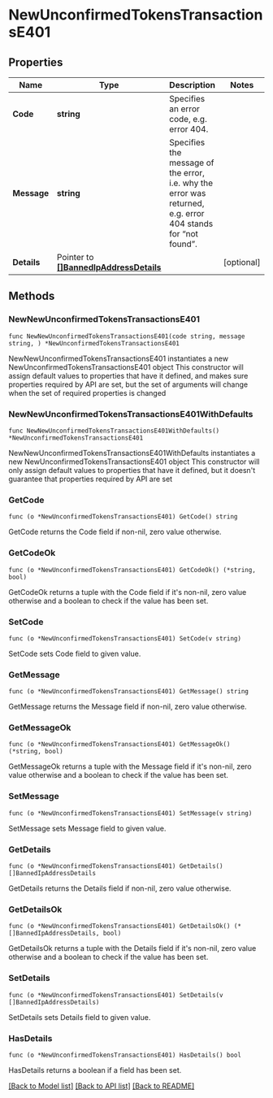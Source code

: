 # NewUnconfirmedTokensTransactionsE401

## Properties

Name | Type | Description | Notes
------------ | ------------- | ------------- | -------------
**Code** | **string** | Specifies an error code, e.g. error 404. | 
**Message** | **string** | Specifies the message of the error, i.e. why the error was returned, e.g. error 404 stands for “not found”. | 
**Details** | Pointer to [**[]BannedIpAddressDetails**](BannedIpAddressDetails.md) |  | [optional] 

## Methods

### NewNewUnconfirmedTokensTransactionsE401

`func NewNewUnconfirmedTokensTransactionsE401(code string, message string, ) *NewUnconfirmedTokensTransactionsE401`

NewNewUnconfirmedTokensTransactionsE401 instantiates a new NewUnconfirmedTokensTransactionsE401 object
This constructor will assign default values to properties that have it defined,
and makes sure properties required by API are set, but the set of arguments
will change when the set of required properties is changed

### NewNewUnconfirmedTokensTransactionsE401WithDefaults

`func NewNewUnconfirmedTokensTransactionsE401WithDefaults() *NewUnconfirmedTokensTransactionsE401`

NewNewUnconfirmedTokensTransactionsE401WithDefaults instantiates a new NewUnconfirmedTokensTransactionsE401 object
This constructor will only assign default values to properties that have it defined,
but it doesn't guarantee that properties required by API are set

### GetCode

`func (o *NewUnconfirmedTokensTransactionsE401) GetCode() string`

GetCode returns the Code field if non-nil, zero value otherwise.

### GetCodeOk

`func (o *NewUnconfirmedTokensTransactionsE401) GetCodeOk() (*string, bool)`

GetCodeOk returns a tuple with the Code field if it's non-nil, zero value otherwise
and a boolean to check if the value has been set.

### SetCode

`func (o *NewUnconfirmedTokensTransactionsE401) SetCode(v string)`

SetCode sets Code field to given value.


### GetMessage

`func (o *NewUnconfirmedTokensTransactionsE401) GetMessage() string`

GetMessage returns the Message field if non-nil, zero value otherwise.

### GetMessageOk

`func (o *NewUnconfirmedTokensTransactionsE401) GetMessageOk() (*string, bool)`

GetMessageOk returns a tuple with the Message field if it's non-nil, zero value otherwise
and a boolean to check if the value has been set.

### SetMessage

`func (o *NewUnconfirmedTokensTransactionsE401) SetMessage(v string)`

SetMessage sets Message field to given value.


### GetDetails

`func (o *NewUnconfirmedTokensTransactionsE401) GetDetails() []BannedIpAddressDetails`

GetDetails returns the Details field if non-nil, zero value otherwise.

### GetDetailsOk

`func (o *NewUnconfirmedTokensTransactionsE401) GetDetailsOk() (*[]BannedIpAddressDetails, bool)`

GetDetailsOk returns a tuple with the Details field if it's non-nil, zero value otherwise
and a boolean to check if the value has been set.

### SetDetails

`func (o *NewUnconfirmedTokensTransactionsE401) SetDetails(v []BannedIpAddressDetails)`

SetDetails sets Details field to given value.

### HasDetails

`func (o *NewUnconfirmedTokensTransactionsE401) HasDetails() bool`

HasDetails returns a boolean if a field has been set.


[[Back to Model list]](../README.md#documentation-for-models) [[Back to API list]](../README.md#documentation-for-api-endpoints) [[Back to README]](../README.md)


